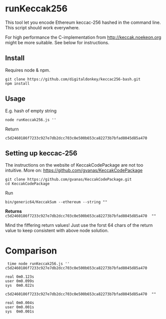 runKeccak256
============

This tool let you encode Ethereum keccac-256 hashed in the command line. This script should work everywhere.

For high performance the C-implementation from http://keccak.noekeon.org might be more suitable. See below for instructions.

## Install 
Requires node & npm.

```
git clone https://github.com/digitaldonkey/keccac256-bash.git
npm install 
```

## Usage
E.g. hash of empty string

```
node runKeccak256.js ''
```
Return

`c5d2460186f7233c927e7db2dcc703c0e500b653ca82273b7bfad8045d85a470`

## Setting up keccac-256
The instructions on the website of KeccakCodePackage are not too intuitive. 
More on: https://github.com/gvanas/KeccakCodePackage

```
git clone https://github.com/gvanas/KeccakCodePackage.git
cd KeccakCodePackage
```
Run
```
bin/generic64/KeccakSum --ethereum --string ""
```

**Returns**
`c5d2460186f7233c927e7db2dcc703c0e500b653ca82273b7bfad8045d85a470  ""`

Mind the fiffering return values! Just use the forst 64 chars of the return value to keep consistent with above node solution.

# Comparison
```
 time node runKeccak256.js ''
c5d2460186f7233c927e7db2dcc703c0e500b653ca82273b7bfad8045d85a470

real 0m0.123s
user 0m0.099s
sys  0m0.022s
```

```
c5d2460186f7233c927e7db2dcc703c0e500b653ca82273b7bfad8045d85a470  ""

real 0m0.004s
user 0m0.001s
sys  0m0.001s
```
